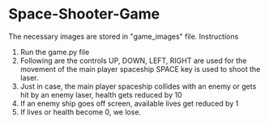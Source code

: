 # Space-Shooter-Game
The necessary images are stored in "game_images" file.
Instructions

1) Run the game.py file
2) Following are the controls
    UP, DOWN, LEFT, RIGHT are used for the movement of the main player spaceship
    SPACE key is used to shoot the laser.
3) Just in case, the main player spaceship collides with an enemy or gets hit by an enemy laser, health gets reduced by 10
4) If an enemy ship goes off screen, available lives get reduced by 1
5) If lives or health become 0, we lose. 
